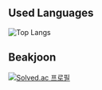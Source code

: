 ## Used Languages
![Top Langs](https://github-readme-stats.vercel.app/api/top-langs/?username=Clear-head&layout=compact)

## Beakjoon
[![Solved.ac 프로필](http://mazassumnida.wtf/api/generate_badge?boj=wooim)](https://solved.ac/wooim)
